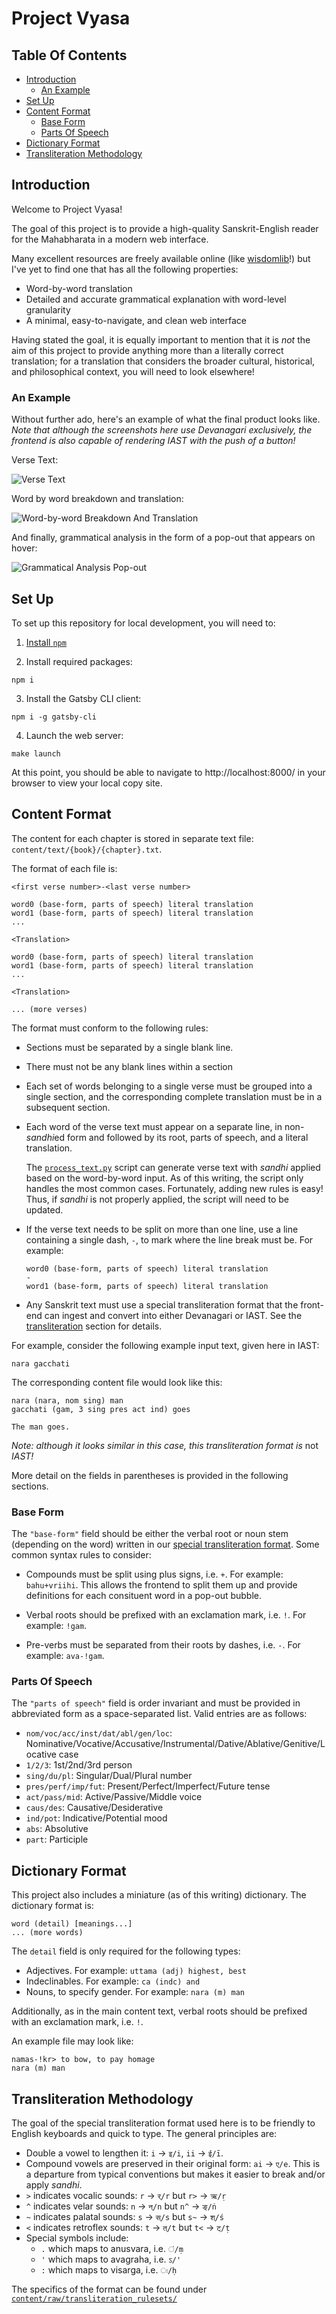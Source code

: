 # Project Vyasa

## Table Of Contents

- [Introduction](#introduction)
  - [An Example](#an-example)
- [Set Up](#set-up)
- [Content Format](#content-format)
  - [Base Form](#base-form)
  - [Parts Of Speech](#parts-of-speech)
- [Dictionary Format](#dictionary-format)
- [Transliteration Methodology](#transliteration-methodology)


## Introduction

Welcome to Project Vyasa!

The goal of this project is to provide a high-quality Sanskrit-English reader 
for the Mahabharata in a modern web interface.

Many excellent resources are freely available online 
(like [wisdomlib](https://www.wisdomlib.org/hinduism/book/mahabharata-sanskrit)!)
but I've yet to find one that has all the following properties: 
- Word-by-word translation
- Detailed and accurate grammatical explanation with word-level granularity
- A minimal, easy-to-navigate, and clean web interface

Having stated the goal, it is equally important to mention that it is *not* the aim
of this project to provide anything more than a literally correct translation; 
for a translation that considers the broader cultural, historical, and philosophical 
context, you will need to look elsewhere!

### An Example

Without further ado, here's an example of what the final product looks like.
*Note that although the screenshots here use Devanagari exclusively, the frontend*
*is also capable of rendering IAST with the push of a button!*

Verse Text:

![Verse Text](./src/images/example_verse_text.png)

Word by word breakdown and translation:

![Word-by-word Breakdown And Translation](./src/images/example_word_by_word.png)

And finally, grammatical analysis in the form of a pop-out that appears on hover:

![Grammatical Analysis Pop-out](./src/images/example_pop_out.png)


## Set Up

To set up this repository for local development, you will need to:

1. [Install `npm`](https://docs.npmjs.com/downloading-and-installing-node-js-and-npm)

2. Install required packages:
  ```
  npm i
  ```

3. Install the Gatsby CLI client:
  ```
  npm i -g gatsby-cli
  ```

4. Launch the web server:
  ```
  make launch
  ```

At this point, you should be able to navigate to http://localhost:8000/ in your 
browser to view your local copy site.


## Content Format

The content for each chapter is stored in separate text file: `content/text/{book}/{chapter}.txt`.

The format of each file is:
```
<first verse number>-<last verse number>

word0 (base-form, parts of speech) literal translation
word1 (base-form, parts of speech) literal translation
...

<Translation>

word0 (base-form, parts of speech) literal translation
word1 (base-form, parts of speech) literal translation
...

<Translation>

... (more verses)
```

The format must conform to the following rules:

- Sections must be separated by a single blank line. 

- There must not be any blank lines within a section

- Each set of words belonging to a single verse must be grouped into a single section, 
  and the corresponding complete translation must be in a subsequent section.

- Each word of the verse text must appear on a separate line, in non-*sandhi*ed form
  and followed by its root, parts of speech, and a literal translation.

  The [`process_text.py`](./scripts/process_text.py) script can generate verse text with 
  *sandhi* applied based on the word-by-word input. As of this writing, the script only 
  handles the most common cases. Fortunately, adding new rules is easy! 
  Thus, if *sandhi* is not properly applied, the script will need to be updated.

- If the verse text needs to be split on more than one line, use a line containing a 
  single dash, `-`, to mark where the line break must be. For example:
  ```
  word0 (base-form, parts of speech) literal translation
  -
  word1 (base-form, parts of speech) literal translation
  ```

- Any Sanskrit text must use a special transliteration format that the front-end can 
  ingest and convert into either Devanagari or IAST. 
  See the [transliteration](#transliteration-methodology) section for details.

For example, consider the following example input text, given here in IAST:
```
nara gacchati
```

The corresponding content file would look like this:
```
nara (nara, nom sing) man
gacchati (gam, 3 sing pres act ind) goes

The man goes.
```
*Note: although it looks similar in this case, this transliteration format is* not *IAST!*

More detail on the fields in parentheses is provided in the following sections.

### Base Form

The `"base-form"` field should be either the verbal root or noun stem (depending on the word) 
written in our [special transliteration format](#transliteration-methodology).
Some common syntax rules to consider:

- Compounds must be split using plus signs, i.e. `+`. For example: `bahu+vriihi`.
  This allows the frontend to split them up and provide definitions for each consituent word
  in a pop-out bubble.

- Verbal roots should be prefixed with an exclamation mark, i.e. `!`. For example: `!gam`.

- Pre-verbs must be separated from their roots by dashes, i.e. `-`. For example: `ava-!gam`.

### Parts Of Speech

The `"parts of speech"` field is order invariant and must be provided in 
abbreviated form as a space-separated list. 
Valid entries are as follows:

- `nom/voc/acc/inst/dat/abl/gen/loc`: Nominative/Vocative/Accusative/Instrumental/Dative/Ablative/Genitive/Locative case
- `1/2/3`: 1st/2nd/3rd person
- `sing/du/pl`: Singular/Dual/Plural number
- `pres/perf/imp/fut`: Present/Perfect/Imperfect/Future tense
- `act/pass/mid`: Active/Passive/Middle voice
- `caus/des`: Causative/Desiderative
- `ind/pot`: Indicative/Potential mood
- `abs`: Absolutive
- `part`: Participle


## Dictionary Format

This project also includes a miniature (as of this writing) dictionary. 
The dictionary format is:
```
word (detail) [meanings...]
... (more words)
```

The `detail` field is only required for the following types:
- Adjectives. For example: `uttama (adj) highest, best`
- Indeclinables. For example: `ca (indc) and`
- Nouns, to specify gender. For example: `nara (m) man`

Additionally, as in the main content text, verbal roots should be prefixed 
with an exclamation mark, i.e. `!`.

An example file may look like:
```
namas-!kr> to bow, to pay homage
nara (m) man
```


## Transliteration Methodology

The goal of the special transliteration format used here is to be friendly 
to English keyboards and quick to type. The general principles are:

- Double a vowel to lengthen it: `i` -> `इ/i`, `ii` -> `ई/ī`.
- Compound vowels are preserved in their original form: `ai` -> `ए/e`.
  This is a departure from typical conventions but makes it easier to 
  break and/or apply *sandhi*.
- `>` indicates vocalic sounds: `r` -> `र्/r` but `r>` -> `ऋ/ṛ`
- `^` indicates velar sounds: `n` -> `न्/n` but `n^` -> `ङ्/ṅ`
- `~` indicates palatal sounds: `s` -> `स्/s` but `s~` -> `श्/ś`
- `<` indicates retroflex sounds: `t` -> `त्/t` but `t<` -> `ट्/ṭ`
- Special symbols include:
  - `.` which maps to anusvara, i.e. `ं/ṃ`
  - `'` which maps to avagraha, i.e. `ऽ/'`
  - `:` which maps to visarga, i.e. `ः/ḥ`

The specifics of the format can be found under 
[`content/raw/transliteration_rulesets/`](./content/raw/transliteration_rulesets/)